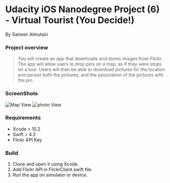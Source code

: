 
# Udacity iOS Nanodegree Project (6) - Virtual Tourist (You Decide!)


By Sameer Almutairi

### Project overview
> You will create an app that downloads and stores images from Flickr. The app will allow users to drop pins on a map, as if they were stops on a tour. Users will then be able to download pictures for the location and persist both the pictures, and the association of the pictures with the pin.

### ScreenShots
![Map View](https://github.com/SameerAlmutairi/Virtual-Tourist-You-Decide-/blob/master/Simulator%20Screen%20Shot%20-%20iPhone%20X%CA%80%20-%202019-07-16%20at%2021.07.30.png)
![photo View](https://github.com/SameerAlmutairi/Virtual-Tourist-You-Decide-/blob/master/Simulator%20Screen%20Shot%20-%20iPhone%20X%CA%80%20-%202019-07-16%20at%2021.07.42.png)



### Requirements
* Xcode > 10.2
* Swift > 4.2
* Flickr API Key

### Build
1. Clone and open it using Xcode.
2. Add Flickr API in FlickrClient.swift file.
3. Run the app on simulator or device.
